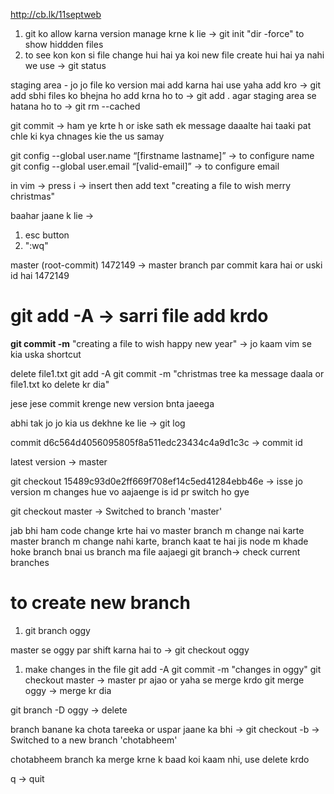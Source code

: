 http://cb.lk/11septweb


1. git ko allow karna version manage krne k lie -> git init
"dir -force" to show hiddden files
2. to see kon kon si file change hui hai ya koi new file create hui hai ya nahi we use -> git status

staging area - jo jo file ko version mai add karna hai use yaha add kro -> git add <file>
sbhi files ko bhejna ho add krna ho to -> git add .
agar staging area se hatana ho to -> git rm --cached <file>

git commit -> ham ye krte h or iske sath ek message daaalte hai taaki pat chle ki kya chnages kie the us samay

git config --global user.name “[firstname lastname]” -> to configure name
git config --global user.email “[valid-email]” -> to configure email

in vim ->
press i -> insert
then add text "creating a file to wish merry christmas"

baahar jaane k lie ->
1. esc button
2. ":wq"

master (root-commit) 1472149 -> master branch par commit kara hai or uski id hai 1472149

 # git add -A -> sarri file add krdo

 **git commit -m** "creating a file to wish happy new year" -> jo kaam vim se kia uska shortcut

 delete file1.txt
 git add -A
 git commit -m "christmas tree ka message daala or file1.txt ko delete kr dia"

 jese jese commit krenge new version bnta jaeega

 abhi tak jo jo kia us dekhne ke lie -> git log

 commit d6c564d4056095805f8a511edc23434c4a9d1c3c -> commit id

 latest version -> master

 git checkout 15489c93d0e2ff669f708ef14c5ed41284ebb46e -> isse jo version m changes hue vo aajaenge
 is id pr switch ho gye

 git checkout master -> Switched to branch 'master'

jab bhi ham code change krte hai vo master branch m change nai karte
master branch m change nahi karte, branch kaat te hai
jis node m khade hoke branch bnai us branch ma file aajaegi
git branch-> check current branches


# to create new branch
1. git branch oggy

master se oggy par shift karna hai to -> git checkout oggy

1. make changes in the file
git add -A
git commit -m "changes in oggy"
git checkout master -> master pr ajao or yaha se merge krdo
git merge oggy -> merge kr dia

git branch -D oggy -> delete

branch banane ka chota tareeka or uspar jaane ka bhi ->
git checkout -b <filename> -> Switched to a new branch 'chotabheem'


chotabheem branch ka merge krne k baad koi kaam nhi, use delete krdo

q -> quit